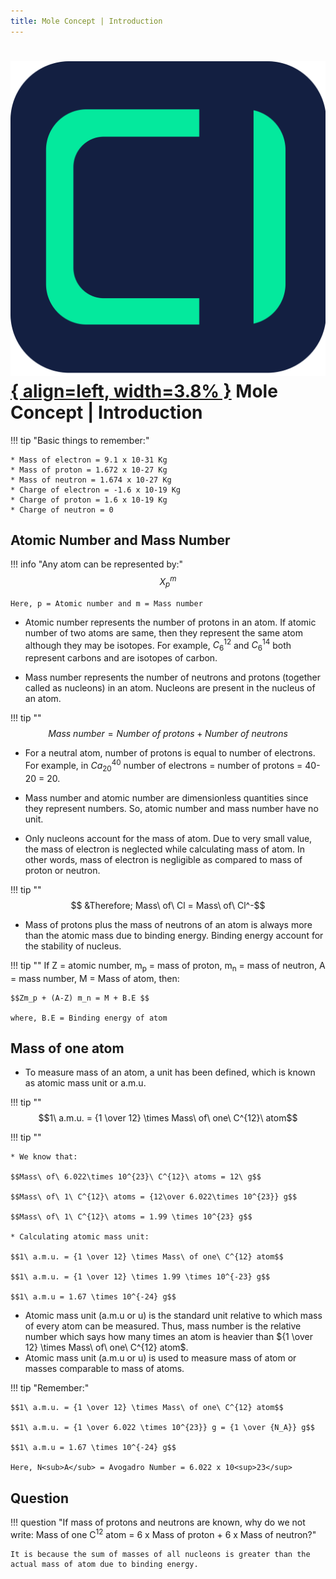 ```yaml
---
title: Mole Concept | Introduction
---
```


# [![ChemistryEdu Logo](../../images/favicon.svg){ align=left, width=3.8% }](../../index.md)  Mole Concept | Introduction

!!! tip "Basic things to remember:"

    * Mass of electron = 9.1 x 10-31 Kg
    * Mass of proton = 1.672 x 10-27 Kg
    * Mass of neutron = 1.674 x 10-27 Kg
    * Charge of electron = -1.6 x 10-19 Kg
    * Charge of proton = 1.6 x 10-19 Kg
    * Charge of neutron = 0


## Atomic Number and Mass Number

!!! info "Any atom can be represented by:"
    $$X_p^m$$ 
    
    Here, p = Atomic number and m = Mass number

* Atomic number represents the number of protons in an atom. If atomic number of two atoms are same, then they represent the same atom although they may be isotopes. For example, $C_6^{12}$ and $C_6^{14}$ both represent
carbons and are isotopes of carbon.

* Mass number represents the number of neutrons and protons (together called as nucleons) in an atom. Nucleons are present in the nucleus of an atom.

!!! tip ""
    $$Mass\ number = Number\ of\ protons + Number\ of\ neutrons$$

* For a neutral atom, number of protons is equal to number of electrons. For example, in $Ca_{20}^{40}$ number of electrons = number of protons = 40-20 = 20.

* Mass number and atomic number are dimensionless quantities since they represent numbers. So, atomic number and mass number have no unit.

* Only nucleons account for the mass of atom. Due to very small value, the mass of electron is neglected while calculating mass of atom. In other words, mass of electron is negligible as compared to mass of proton or neutron.

!!! tip ""
    $$ &Therefore; Mass\ of\ Cl = Mass\ of\ Cl^-$$

* Mass of protons plus the mass of neutrons of an atom is always more than the atomic mass due to binding energy. Binding energy account for the stability of nucleus.

!!! tip ""
    If Z = atomic number, m<sub>p</sub> = mass of proton, m<sub>n</sub> = mass of neutron, A = mass number, M = Mass of atom, then:
    
    $$Zm_p + (A-Z) m_n = M + B.E $$
                  
    where, B.E = Binding energy of atom

## Mass of one atom

* To measure mass of an atom, a unit has been defined, which is known as atomic mass unit or a.m.u.

!!! tip ""
    $$1\ a.m.u. = {1 \over 12} \times Mass\ of\ one\ C^{12}\ atom$$

!!! tip ""

    * We know that:

    $$Mass\ of\ 6.022\times 10^{23}\ C^{12}\ atoms = 12\ g$$

    $$Mass\ of\ 1\ C^{12}\ atoms = {12\over 6.022\times 10^{23}} g$$

    $$Mass\ of\ 1\ C^{12}\ atoms = 1.99 \times 10^{23} g$$

    * Calculating atomic mass unit:

    $$1\ a.m.u. = {1 \over 12} \times Mass\ of one\ C^{12} atom$$

    $$1\ a.m.u. = {1 \over 12} \times 1.99 \times 10^{-23} g$$

    $$1\ a.m.u = 1.67 \times 10^{-24} g$$

* Atomic mass unit (a.m.u or u) is the standard unit relative to which mass of every atom can be measured. 
Thus, mass number is the relative number which says how many times an atom is heavier than ${1 \over 12} \times Mass\ of\ one\ C^{12} atom$.
* Atomic mass unit (a.m.u or u) is used to measure mass of atom or masses comparable to mass of atoms.
  
!!! tip "Remember:"

    $$1\ a.m.u. = {1 \over 12} \times Mass\ of one\ C^{12} atom$$
    
    $$1\ a.m.u. = {1 \over 6.022 \times 10^{23}} g = {1 \over {N_A}} g$$
    
    $$1\ a.m.u = 1.67 \times 10^{-24} g$$
    
    Here, N<sub>A</sub> = Avogadro Number = 6.022 x 10<sup>23</sup>

## Question

!!! question "If mass of protons and neutrons are known, why do we not write: Mass of one C<sup>12</sup> atom = 6 x Mass of proton + 6 x Mass of neutron?"
    
    It is because the sum of masses of all nucleons is greater than the actual mass of atom due to binding energy.